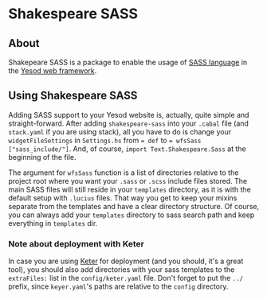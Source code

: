 # Shakespeare SASS

## About

Shakepeare SASS is a package to enable the usage of [SASS language](http://sass-lang.com)
in the [Yesod web framework](http://yesodweb.com).

## Using Shakespeare SASS

Adding SASS support to your Yesod website is, actually,
quite simple and straight-forward.
After adding `shakespeare-sass` into your `.cabal` file
(and `stack.yaml` if you are using stack),
all you have to do is change your `widgetFileSettings` in `Settings.hs`
from `= def` to `= wfsSass ["sass_include/"]`.
And, of course, `import Text.Shakespeare.Sass` at the beginning of the file.

The argument for `wfsSass` function is a list of directories relative to
the project root where you want
your `.sass` or `.scss` include files stored.
The main SASS files will still reside in your `templates` directory,
as it is with the default setup with `.lucius` files.
That way you get to keep your mixins separate from the templates
and have a clear directory structure.
Of course, you can always add your `templates` directory
to sass search path and keep everything in `templates` dir.

### Note about deployment with Keter

In case you are using [Keter](https://github.com/snoyberg/keter) for deployment
(and you should, it's a great tool),
you should also add directories with your sass templates
to the `extraFiles:` list in the `config/keter.yaml` file.
Don't forget to put the `../` prefix, since `keyer.yaml`'s paths are
relative to the `config` directory.
